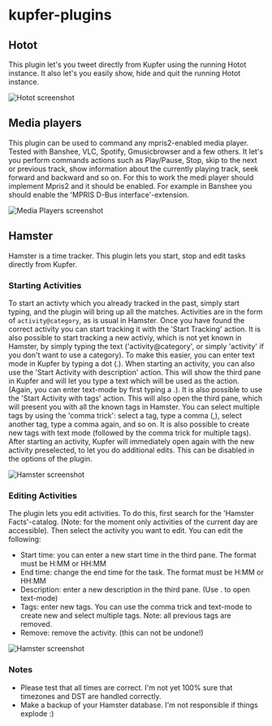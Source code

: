 # kupfer-plugins

## Hotot
This plugin let's you tweet directly from Kupfer using the running Hotot instance. It also
let's you easily show, hide and quit the running Hotot instance.

![Hotot screenshot](https://raw.github.com/teranex/kupfer-plugins/master/doc/screenshots/hotot-1.png "Sending a tweet")

## Media players
This plugin can be used to command any mpris2-enabled media player. Tested with Banshee,
VLC, Spotify, Gmusicbrowser and a few others. It let's you perform commands actions such
as Play/Pause, Stop, skip to the next or previous track, show information about the
currently playing track, seek forward and backward and so on.
For this to work the medi player should implement Mpris2 and it should be enabled. For
example in Banshee you should enable the 'MPRIS D-Bus interface'-extension.

![Media Players screenshot](https://raw.github.com/teranex/kupfer-plugins/master/doc/screenshots/media_players-1.png "play/pause selected for Banshee player")

## Hamster
Hamster is a time tracker. This plugin lets you start, stop and edit tasks directly from
Kupfer.

### Starting Activities
To start an activty which you already tracked in the past, simply start typing, and the
plugin will bring up all the matches. Activities are in the form of `activity@category`,
as is usual in Hamster. Once you have found the correct activity you can start tracking it
with the 'Start Tracking' action. It is also possible to start tracking a new activiy,
which is not yet known in Hamster, by simply typing the text ('activity@category', or
simply 'activity' if you don't want to use a category). To make this easier, you can enter
text mode in Kupfer by typing a dot (.).
When starting an activity, you can also use the 'Start Activity with description' action.
This will show the third pane in Kupfer and will let you type a text which will be used as
the action. (Again, you can enter text-mode by first typing a .).
It is also possible to use the 'Start Activity with tags' action. This will also open the
third pane, which will present you with all the known tags in Hamster. You can select
multiple tags by using the 'comma trick': select a tag, type a comma (,), select another
tag, type a comma again, and so on. It is also possible to create new tags with text mode
(followed by the comma trick for multiple tags).
After starting an activity, Kupfer will immediately open again with the new activity
preselected, to let you do additional edits. This can be disabled in the options of the
plugin.

![Hamster screenshot](https://raw.github.com/teranex/kupfer-plugins/master/doc/screenshots/hamster-1.png "Starting an activity with tags")

### Editing Activities
The plugin lets you edit activities. To do this, first search for the 'Hamster
Facts'-catalog. (Note: for the moment only activities of the current day are accessible).
Then select the activity you want to edit. You can edit the following:
  * Start time: you can enter a new start time in the third pane. The format must be H:MM
    or HH:MM
  * End time: change the end time for the task. The format must be H:MM or HH:MM
  * Description: enter a new description in the third pane. (Use . to open text-mode)
  * Tags: enter new tags. You can use the comma trick and text-mode to create new and
    select multiple tags. Note: all previous tags are removed.
  * Remove: remove the activity. (this can not be undone!)

![Hamster screenshot](https://raw.github.com/teranex/kupfer-plugins/master/doc/screenshots/hamster-2.png "Editing the end time")

### Notes
  * Please test that all times are correct. I'm not yet 100% sure that timezones and DST
    are handled correctly.
  * Make a backup of your Hamster database. I'm not responsible if things explode :)


<!---
vim:textwidth=90:wrap:
-->
